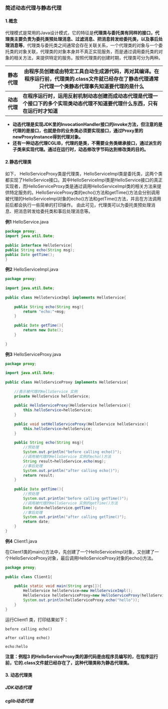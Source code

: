### 简述动态代理与静态代理

#### 1.概念

 代理模式是常用的Java设计模式，它的特征是**代理类与委托类有同样的接口，代理类主要负责为委托类预处理消息、过滤消息、把消息转发给委托类，以及事后处理消息等**。代理类与委托类之间通常会存在关联关系，一个代理类的对象与一个委托类的对象关联，代理类的对象本身并不真正实现服务，而是通过调用委托类的对象的相关方法，来提供特定的服务。按照代理类的创建时期，代理类可分为两种。

|   静态代理   | 由程序员创建或由特定工具自动生成源代码，再对其编译。在程序运行前，代理类的.class文件就已经存在了静态代理通常只代理一个类静态代理事先知道要代理的是什么 |
| :----------: | ------------------------------------------------------------ |
| **动态代理** | **在程序运行时，运用反射机制动态创建而成动态代理是代理一个接口下的多个实现类动态代理不知道要代理什么东西，只有在运行时才知道** |

- **动态代理是实现JDK里的InvocationHandler接口的invoke方法，但注意的是代理的是接口，也就是你的业务类必须要实现接口，通过Proxy里的newProxyInstance得到代理对象。**
- **还有一种动态代理CGLIB，代理的是类，不需要业务类继承接口，通过派生的子类来实现代理。通过在运行时，动态修改字节码达到修改类的目的。**

#### 2.静态代理类

如下， HelloServiceProxy类是代理类，HelloServiceImpl类是委托类，这两个类都实现了HelloService接口。其中HelloServiceImpl类是HelloService接口的真正实现者，而HelloServiceProxy类是通过调用HelloServiceImpl类的相关方法来提供特定服务的。HelloServiceProxy类的echo()方法和getTime()方法会分别调用被代理的HelloServiceImpl对象的echo()方法和getTime()方法，并且在方法调用前后都会执行一些简单的打印操作。
由此可见，代理类可以为委托类预处理消息、把消息转发给委托类和事后处理消息等。

**例1** HelloService.java

```java
package proxy;
import java.util.Date;
 
public interface HelloService{
public String echo(String msg);
public Date getTime();
}
```

 **例2** HelloServiceImpl.java

```java
package proxy;
 
import java.util.Date;
 
public class HelloServiceImpl implements HelloService{
 
    public String echo(String msg){
        return "echo:"+msg;
    }
 
    public Date getTime(){
        return new Date();
    }
 
}
```

**例3** HelloServiceProxy.java 

```java
package proxy;
 
import java.util.Date;
 
public class HelloServiceProxy implements HelloService{
 
    //表示被代理的HelloService 实例
    private HelloService helloService;
 
    public HelloServiceProxy(HelloService helloService){
        this.helloService=helloService;
    }
 
    public void setHelloServiceProxy(HelloService helloService){
        this.helloService=helloService;
    }
 
    public String echo(String msg){
        //预处理
        System.out.println("before calling echo()");
        //调用被代理的HelloService 实例的echo()方法
        String result=helloService.echo(msg);
        //事后处理
        System.out.println("after calling echo()");
        return result;
    }
 
    public Date getTime(){
        //预处理
        System.out.println("before calling getTime()");
        //调用被代理的HelloService 实例的getTime()方法
        Date date=helloService.getTime();
        //事后处理
        System.out.println("after calling getTime()");
        return date;
    }
}
```

**例4** Client1.java 

在Client1类的main()方法中，先创建了一个HelloServiceImpl对象，又创建了一个HelloServiceProxy对象，最后调用HelloServiceProxy对象的echo()方法。

```java
package proxy;
 
public class Client1{
 
    public static void main(String args[]){
        HelloService helloService=new HelloServiceImpl();
        HelloService helloServiceProxy=new HelloServiceProxy(helloService);
        System.out.println(helloServiceProxy.echo("hello"));
    }
}
```

运行Client1 类，打印结果如下：

```
before calling echo()

after calling echo()

echo:hello
```

**注意：例程3 的HelloServiceProxy类的源代码是由程序员编写的，在程序运行前，它的.class文件就已经存在了，这种代理类称为静态代理类。**

#### 3. 动态代理类

##### JDK动态代理

##### cglib动态代理

